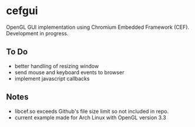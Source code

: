 # cefgui

OpenGL GUI implementation using Chromium Embedded Framework (CEF). Development
in progress.

## To Do

- better handling of resizing window
- send mouse and keyboard events to browser
- implement javascript callbacks

## Notes

- libcef.so exceeds Github's file size limit so not included in repo.
- current example made for Arch Linux with OpenGL version 3.3
